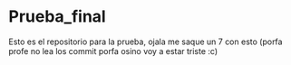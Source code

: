 # Prueba_final

Esto es el repositorio para la prueba, ojala me saque un 7 con esto
(porfa profe no lea los commit porfa osino voy a estar triste :c)
